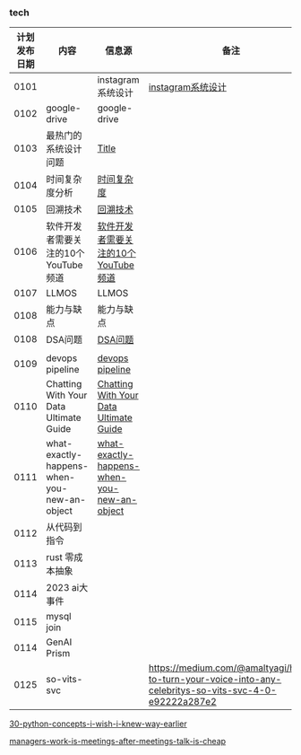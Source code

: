 ### tech

| 计划发布日期 | 内容 | 信息源 |备注|
|---------|---------|---------|-|
| 0101   |    |   instagram系统设计 |  [instagram系统设计](https://medium.com/coders-mojo/day-4-of-system-design-case-studies-series-design-instagram-part-1-10943440f29c)|
| 0102   | google-drive   | google-drive   |  |
| 0103   | 最热门的系统设计问题   | [Title](https://medium.com/coders-mojo/most-popular-system-design-questions-mega-compilation-45218129fe26)   |  |
| 0104   | 时间复杂度分析   | [时间复杂度](https://medium.com/coders-mojo/day-4-of-30-days-of-data-structures-and-algorithms-and-system-design-simplified-83d4c90d9115)   |  |
| 0105   | 回溯技术   | [回溯技术](https://medium.com/coders-mojo/day-5-of-30-days-of-data-structures-and-algorithms-and-system-design-simplified-backtracking-f7de93dbe72d)   |  |
| 0106   | 软件开发者需要关注的10个YouTube频道   | [软件开发者需要关注的10个YouTube频道](https://english4it.medium.com/10-youtube-channels-every-software-developer-should-follow-82277bcc145e)   |  |
| 0107   | LLMOS   |LLMOS   |  |
| 0108   | 能力与缺点   |能力与缺点   |  |
| 0108   | DSA问题   |[DSA问题](https://medium.com/@mukhopadhyaypushan42/best-way-to-solve-dsa-problems-become-a-pro-ccba897469c1)
   |  |
| 0109   | devops pipeline   |[devops pipeline](https://freedium.cfd/8182cc0a8de7)   |  |
| 0110   | Chatting With Your Data Ultimate Guide   |[Chatting With Your Data Ultimate Guide](https://freedium.cfd/a4e909591436)   |  |
| 0111   | what-exactly-happens-when-you-new-an-object   |[what-exactly-happens-when-you-new-an-object ](https://freedium.cfd/https://iorilan.medium.com/what-exactly-happens-when-you-new-an-object-ea38d9740617)  |  |
| 0112   |  从代码到指令||  |
| 0113   |  rust 零成本抽象||  |
| 0114   |  2023 ai大事件||  |
| 0115   |  mysql join||  |
| 0114   |  GenAI Prism||  |
| 0125   |  so-vits-svc|| https://medium.com/@amaltyagi/how-to-turn-your-voice-into-any-celebritys-so-vits-svc-4-0-e92222a287e2 |

[30-python-concepts-i-wish-i-knew-way-earlier](https://freedium.cfd/https://levelup.gitconnected.com/30-python-concepts-i-wish-i-knew-way-earlier-3add72af6433)

[managers-work-is-meetings-after-meetings-talk-is-cheap](https://iorilan.medium.com/my-managers-work-is-meetings-after-meetings-talk-is-cheap-d369ae4a54ce)
